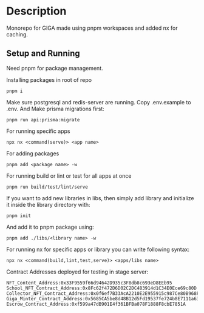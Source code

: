 # Description   
   
Monorepo for GIGA made using pnpm workspaces and added nx for caching.

## Setup and Running

Need pnpm for package management. 

Installing packages in root of repo

``` 
pnpm i
```

Make sure postgresql and redis-server are running.
Copy .env.example to .env. And Make prisma migrations first:

```
pnpm run api:prisma:migrate
```

For running specific apps

```
npx nx <command(serve)> <app name>
```

For adding packages

```
pnpm add <package name> -w
```

For running build or lint or test for all apps at once

```
pnpm run build/test/lint/serve
```

If you want to add new libraries in libs, then simply add library and initialize it inside the library directory with:

```
pnpm init
```

And add it to pnpm package using:

```
pnpm add ./libs/<library name> -w
```

For running nx for specific apps or library you can write following syntax:

```
npx nx <command(build,lint,test,serve)> <apps/libs name>
```

Contract Addresses deployed for testing in stage server:
```
NFT_Content_Address:0x33F9559f66d94642D935c3F8db8c693eD8EEb95
School_NFT_Contract_Address:0x8Fc62f472D6D02C2DC483914d1C34E0Ece69c80D
Collector_NFT_Contract_Address:0x0f6ef7B33AcA2210E2E955915c987Ce80B968FE4
Giga_Minter_Contract_Address:0x5685CA5be8d48B12d5Fd19537fe724b8E7111a63
Escrow_Contract_Address:0xf599a47dB901E4f361BFBa078F1888F8cbE7851A
```
